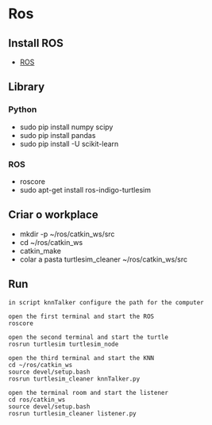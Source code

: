 # Ros
## Install ROS

* [ROS](http://wiki.ros.org/kinetic/Installation)


## Library

### Python

* sudo pip install numpy scipy
* sudo pip install pandas
* sudo pip install -U scikit-learn

### ROS
 * roscore 
 * sudo apt-get install ros-indigo-turtlesim 
 

 
## Criar o workplace
* mkdir -p ~/ros/catkin_ws/src
* cd ~/ros/catkin_ws
* catkin_make
* colar a pasta turtlesim_cleaner ~/ros/catkin_ws/src

## Run
    in script knnTalker configure the path for the computer
    
    open the first terminal and start the ROS
    roscore
    
    open the second terminal and start the turtle
    rosrun turtlesim turtlesim_node
    
    open the third terminal and start the KNN
    cd ~/ros/catkin_ws
    source devel/setup.bash
    rosrun turtlesim_cleaner knnTalker.py
    
    open the terminal room and start the listener
    cd ros/catkin_ws
    source devel/setup.bash
    rosrun turtlesim_cleaner listener.py

    
